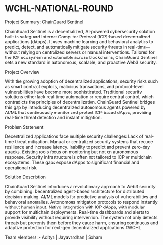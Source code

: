 # WCHL-NATIONAL-ROUND

Project Summary: ChainGuard Sentinel

ChainGuard Sentinel is a decentralized, AI-powered cybersecurity solution built to safeguard Internet Computer Protocol (ICP)-based decentralized applications (dApps). It uses machine learning and behavioral analytics to predict, detect, and automatically mitigate security threats in real-time—without relying on centralized servers or manual interventions. Tailored for the ICP ecosystem and extensible across blockchains, ChainGuard Sentinel sets a new standard in autonomous, scalable, and proactive Web3 security.

Project Overview

With the growing adoption of decentralized applications, security risks such as smart contract exploits, malicious transactions, and protocol-level vulnerabilities have become more sophisticated. Traditional security solutions either lack real-time automation or require central control, which contradicts the principles of decentralization. ChainGuard Sentinel bridges this gap by introducing decentralized autonomous agents powered by AI/ML that continuously monitor and protect ICP-based dApps, providing real-time threat detection and instant mitigation.

Problem Statement

Decentralized applications face multiple security challenges: Lack of real-time threat mitigation. Manual or centralized security systems that reduce resilience and increase latency. Inability to predict and prevent zero-day attacks. Existing tools focus on monitoring but not on autonomous response. Security infrastructure is often not tailored to ICP or multichain ecosystems. These gaps expose dApps to significant financial and operational risk.

Solution Description

ChainGuard Sentinel introduces a revolutionary approach to Web3 security by combining: Decentralized agent-based architecture for distributed decision-making. AI/ML models for predictive analysis of vulnerabilities and behavioral anomalies. Autonomous mitigation protocols to respond instantly without human input. Native integration with ICP dApps, with modular support for multichain deployments. Real-time dashboards and alerts to provide visibility without requiring intervention. The system not only detects threats but prevents them before they cause harm, ensuring continuous and adaptive protection for next-gen decentralized applications.#WCHL


Team Members :-                                        Aditya | Jayavardhan | Soham
